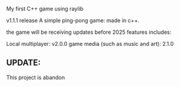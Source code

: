 My first C++ game using raylib

v1.1.1 release
A simple ping-pong game: made in c++.

the game will be receiving updates before 2025
features includes:

Local multiplayer: v2.0.0
game media (such as music and art): 2.1.0

## UPDATE:
This project is abandon
